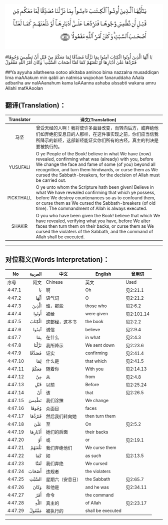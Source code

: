 ![004:047](images/004_047.gif)

#يَا أَيُّهَا الَّذِينَ أُوتُوا الْكِتَابَ آمِنُوا بِمَا نَزَّلْنَا مُصَدِّقًا لِمَا مَعَكُمْ مِنْ قَبْلِ أَنْ نَطْمِسَ وُجُوهًا فَنَرُدَّهَا عَلَىٰ أَدْبَارِهَا أَوْ نَلْعَنَهُمْ كَمَا لَعَنَّا أَصْحَابَ السَّبْتِ ۚ وَكَانَ أَمْرُ اللَّهِ مَفْعُولً 

##Ya ayyuha allatheena ootoo alkitaba aminoo bima nazzalna musaddiqan lima maAAakum min qabli an natmisa wujoohan fanaruddaha AAala adbariha aw nalAAanahum kama laAAanna ashaba alssabti wakana amru Allahi mafAAoolan 

## 翻译(Translation)：

| Translator | 译文(Translation)                                            |
| :--------: | ------------------------------------------------------------ |
|    马坚    | 曾受天经的人啊！我将使许多面目改变，而转向后方，或弃绝他们如弃绝犯安息日的人那样，在这件事实现之前，你们应当信我所降示的新经，这部新经能证实你们所有的古经。真主的判决是要被执行的。 |
|  YUSUFALI  | O ye People of the Book! believe in what We have (now) revealed, confirming what was (already) with you, before We change the face and fame of some (of you) beyond all recognition, and turn them hindwards, or curse them as We cursed the Sabbath-breakers, for the decision of Allah must be carried out. |
| PICKTHALL  | O ye unto whom the Scripture hath been given! Believe in what We have revealed confirming that which ye possess, before We destroy countenances so as to confound them, or curse them as We cursed the Sabbath-breakers (of old time). The commandment of Allah is always executed. |
|   SHAKIR   | O you who have been given the Book! believe that which We have revealed, verifying what you have, before We alter faces then turn them on their backs, or curse them as We cursed the violaters of the Sabbath, and the command of Allah shall be executed. |

---

## 对位释义(Words Interpretation)：

| No   | العربية | 中文    | English | 曾用词 |
| ---- | ------: | ------- | ------- | ------ |
| 序号 |    阿文 | Chinese | 英文    | Used   |
| 4:47.1  | يَا      | 啊               | Oh                | 见2:21.1   |
| 4:47.2  | أَيُّهَا    | 语气词           | O                 | 见2:21.2   |
| 4:47.3  | الَّذِينَ   | 谁，那些         | those who         | 见2:6.2    |
| 4:47.4  | أُوتُوا   | 被给             | were given        | 见2:101.14 |
| 4:47.5  | الْكِتَابَ  | 这部经，这本书   | the book          | 见2:2.2    |
| 4:47.6  | آمِنُوا   | 诚信             | believe           | 见2:9.4    |
| 4:47.7  | بِمَا     | 在什么           | in what           | 见2:4.3    |
| 4:47.8  | نَزَّلْنَا   | 我所降示         | We sent down      | 见2:23.6   |
| 4:47.9  | مُصَدِّقًا   | 证实             | confirming        | 见2:41.4   |
| 4:47.10 | لِمَا     | 什么是           | that which        | 见2:41.5   |
| 4:47.11 | مَعَكُمْ    | 随着你           | With you          | 见2:14.13  |
| 4:47.12 | مِنْ      | 从               | from              | 见2:4.8    |
| 4:47.13 | قَبْلِ     | 以前             | Before            | 见2:25.24  |
| 4:47.14 | أَنْ      | 该               | that              | 见2:26.5   |
| 4:47.15 | نَطْمِسَ    | 我们涂抹         | We change         |            |
| 4:47.16 | وُجُوهًا   | 众面目           | faces             |            |
| 4:47.17 | فَنَرُدَّهَا  | 然后我们转向她   | then turn them    |            |
| 4:47.18 | عَلَىٰ     | 至               | On                | 见2:5.2    |
| 4:47.19 | أَدْبَارِهَا | 她们的后面       | their backs       |            |
| 4:47.20 | أَوْ      | 或               | or                | 见2:19.1   |
| 4:47.21 | نَلْعَنَهُمْ  | 我们弃绝他们     | We curse them     |            |
| 4:47.22 | كَمَا     | 如               | as such           | 见2:13.5   |
| 4:47.23 | لَعَنَّا    | 我们弃绝         | We cursed         |            |
| 4:47.24 | أَصْحَابَ   | 违规者           | the violaters     |            |
| 4:47.25 | السَّبْتِ   | 星期六（安息日） | the Sabbath       | 见2:65.7   |
| 4:47.26 | وَكَانَ    | 和他是           | and he was        | 见2:34.11  |
| 4:47.27 | أَمْرُ     | 命令             | the command       |            |
| 4:47.28 | اللَّهِ    | 真主的           | of Allah          | 见2:23.17  |
| 4:47.29 | مَفْعُولً   | 被执行的         | shall be executed |            |

---
